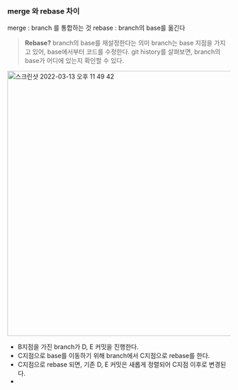 ### merge 와 rebase 차이
merge : branch 를 통합하는 것
rebase : branch의 base를 옮긴다

>  **Rebase?**
branch의 base를 재설정한다는 의미
branch는 base 지점을 가지고 있어, base에서부터 코드를 수정한다.
git history를 살펴보면, branch의 base가 어디에 있는지 확인할 수 있다.

<img width="599" alt="스크린샷 2022-03-13 오후 11 49 42" src="https://user-images.githubusercontent.com/62336151/158065274-289380df-ef64-4f4e-b4f1-53fd94a72693.png">

- B지점을 가진 branch가 D, E 커밋을 진행한다.
- C지점으로 base를 이동하기 위해 branch에서 C지점으로 rebase를 한다.
- C지점으로 rebase 되면, 기존 D, E 커밋은 새롭게 정렬되어 C지점 이후로 변경된다.
- 